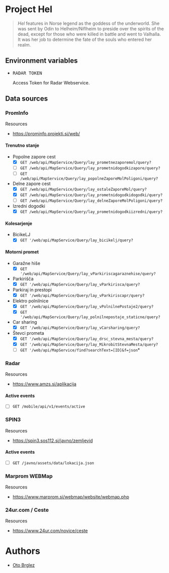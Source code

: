 # Project Hel

> *Hel* features in Norse legend as the goddess of the underworld. She was sent by Odin to Helheim/Niflheim to 
> preside over the spirits of the dead, except for those who were killed in battle and went to Valhalla. 
> It was her job to determine the fate of the souls who entered her realm.

## Environment variables

- <pre>RADAR_TOKEN</pre> Access Token for Radar Webservice.

## Data sources

### PromInfo

Resources
- https://prominfo.projekti.si/web/

#### Trenutno stanje
- Popolne zapore cest
    - [x] `GET /web/api/MapService/Query/lay_prometnezaporemol/query?`
    - [ ] `GET /web/api/MapService/Query/lay_prometnidogodkizapore/query?`
    - [ ] `GET /web/api/MapService/Query/lay_popolneZaporeMolPoligoni/query?`
- Delne zapore cest
    - [x] `GET /web/api/MapService/Query/lay_ostaleZaporeMol/query?`
    - [x] `GET /web/api/MapService/Query/lay_prometnidogodkidogodki/query?`
    - [ ] `GET /web/api/MapService/Query/lay_delneZaporeMolPoligoni/query?`
- Izredni dogodki
    - [x] `GET /web/api/MapService/Query/lay_prometnidogodkiizredni/query?`

#### Kolesarjenje
- BicikeLJ
    - [x] `GET '/web/api/MapService/Query/lay_bicikelj/query?`

#### Motorni promet
- Garažne hiše
    - [x] `GET '/web/api/MapService/Query/lay_vParkiriscagaraznehise/query?`

- Parkirišča
    - [x] `GET '/web/api/MapService/Query/lay_vParkirisca/query?`

- Parkiraj in prestopi
    - [x] `GET '/web/api/MapService/Query/lay_vParkiriscapr/query?`

- Elektro polnilnice
    - [x] `GET '/web/api/MapService/Query/lay_vPolnilnePostaje2/query?`
    - [x] `GET '/web/api/MapService/Query/lay_polnilnepostaje_staticne/query?`

- Car sharing
    - [x] `GET '/web/api/MapService/Query/lay_vCarsharing/query?`

- Števci prometa
    - [x] `GET '/web/api/MapService/Query/lay_drsc_stevna_mesta/query?`
    - [x] `GET '/web/api/MapService/Query/lay_MikrobitStevnaMesta/query?`
    - [ ] `GET '/web/api/MapService/find?searchText=[ID]&f=json`*

### Radar
Resources
- https://www.amzs.si/aplikacija

#### Active events
  - [ ] `GET /mobile/api/v1/events/active`
  

### SPIN3
Resources
- https://spin3.sos112.si/javno/zemljevid

#### Active events
  - [ ] `GET /javno/assets/data/lokacija.json`


### Marprom WEBMap
Resources
- https://www.marprom.si/webmap/website/webmap.php

### 24ur.com / Ceste
Resources
- https://www.24ur.com/novice/ceste

# Authors

- [Oto Brglez](https://github.com/otobrglez)
